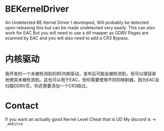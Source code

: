 # BEKernelDriver
 An Undetected BE Kernel Driver I developed, Will probably be detected upon releasing this but can be made undetected very easily.
 This can also work for EAC But you will need to use a dif mapper as GDRV Pages are scanned by EAC and you will also need to add a CR3 Bypass.
# 内核驱动
我开发的一个未被检测到的BE内核驱动，发布后可能会被检测到，但可以很容易地使其未被检测到。这也可以用于EAC，但你需要使用不同的映射器，因为EAC会扫描GDRV页，你还需要添加一个CR3绕过。

# Contact
If you want an actually good Kernel Level Cheat that is UD My discord is -> `_ambitza`
